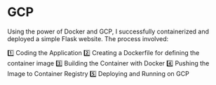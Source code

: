 # GCP

Using the power of Docker and GCP, I successfully containerized and deployed a simple Flask website. The process involved:

1️⃣ Coding the Application
2️⃣ Creating a Dockerfile for defining the container image
3️⃣ Building the Container with Docker
4️⃣ Pushing the Image to Container Registry
5️⃣ Deploying and Running on GCP
